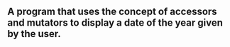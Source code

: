 ## A program that uses the concept of accessors and mutators to display a date of the year given by the user.
